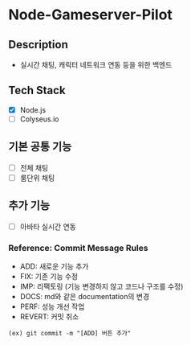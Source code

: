 # Node-Gameserver-Pilot

## Description

- 실시간 채팅, 캐릭터 네트워크 연동 등을 위한 백엔드

## Tech Stack

- [x] Node.js
- [ ] Colyseus.io

## 기본 공통 기능

- [ ] 전체 채팅
- [ ] 룸단위 채팅

## 추가 기능

- [ ] 아바타 실시간 연동

### Reference: Commit Message Rules

- ADD: 새로운 기능 추가
- FIX: 기존 기능 수정
- IMP: 리팩토링 (기능 변경하지 않고 코드나 구조를 수정)
- DOCS: md와 같은 documentation의 변경
- PERF: 성능 개선 작업
- REVERT: 커밋 취소

```
(ex) git commit -m "[ADD] 버튼 추가"
```